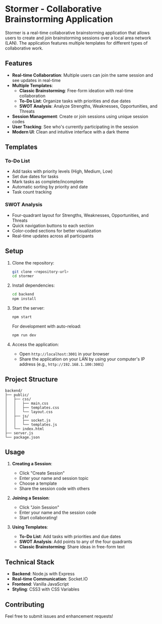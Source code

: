 # Stormer - Collaborative Brainstorming Application

Stormer is a real-time collaborative brainstorming application that allows users to create and join brainstorming sessions over a local area network (LAN). The application features multiple templates for different types of collaborative work.

## Features

- **Real-time Collaboration**: Multiple users can join the same session and see updates in real-time
- **Multiple Templates**:
  - **Classic Brainstorming**: Free-form ideation with real-time collaboration
  - **To-Do List**: Organize tasks with priorities and due dates
  - **SWOT Analysis**: Analyze Strengths, Weaknesses, Opportunities, and Threats
- **Session Management**: Create or join sessions using unique session codes
- **User Tracking**: See who's currently participating in the session
- **Modern UI**: Clean and intuitive interface with a dark theme

## Templates

### To-Do List
- Add tasks with priority levels (High, Medium, Low)
- Set due dates for tasks
- Mark tasks as complete/incomplete
- Automatic sorting by priority and date
- Task count tracking

### SWOT Analysis
- Four-quadrant layout for Strengths, Weaknesses, Opportunities, and Threats
- Quick navigation buttons to each section
- Color-coded sections for better visualization
- Real-time updates across all participants

## Setup

1. Clone the repository:
   ```bash
   git clone <repository-url>
   cd stormer
   ```

2. Install dependencies:
   ```bash
   cd backend
   npm install
   ```

3. Start the server:
   ```bash
   npm start
   ```
   For development with auto-reload:
   ```bash
   npm run dev
   ```

4. Access the application:
   - Open `http://localhost:3001` in your browser
   - Share the application on your LAN by using your computer's IP address (e.g., `http://192.168.1.100:3001`)

## Project Structure

```
backend/
├── public/
│   ├── css/
│   │   ├── main.css
│   │   ├── templates.css
│   │   └── layout.css
│   ├── js/
│   │   ├── socket.js
│   │   └── templates.js
│   └── index.html
├── server.js
└── package.json
```

## Usage

1. **Creating a Session**:
   - Click "Create Session"
   - Enter your name and session topic
   - Choose a template
   - Share the session code with others

2. **Joining a Session**:
   - Click "Join Session"
   - Enter your name and the session code
   - Start collaborating!

3. **Using Templates**:
   - **To-Do List**: Add tasks with priorities and due dates
   - **SWOT Analysis**: Add points to any of the four quadrants
   - **Classic Brainstorming**: Share ideas in free-form text

## Technical Stack

- **Backend**: Node.js with Express
- **Real-time Communication**: Socket.IO
- **Frontend**: Vanilla JavaScript
- **Styling**: CSS3 with CSS Variables

## Contributing

Feel free to submit issues and enhancement requests! 